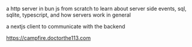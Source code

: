 a http server in bun js from scratch to learn about server side events, sql,
sqlite, typescript, and how servers work in general

a nextjs client to communicate with the backend

https://campfire.doctorthe113.com
